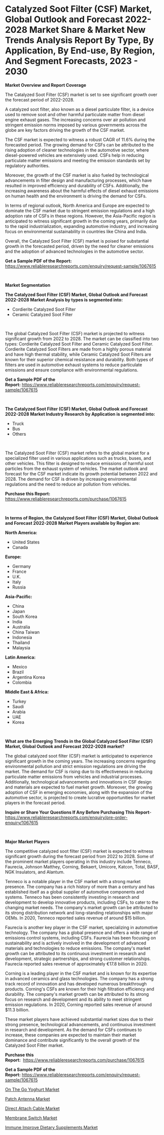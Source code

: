 <p><h1>Catalyzed Soot Filter (CSF) Market, Global Outlook and Forecast 2022-2028 Market Share & Market New Trends Analysis Report By Type, By Application, By End-use, By Region, And Segment Forecasts, 2023 - 2030</h1></p><p><strong>Market Overview and Report Coverage</strong></p>
<p><p>The Catalyzed Soot Filter (CSF) market is set to see significant growth over the forecast period of 2022-2028. </p><p>A catalyzed soot filter, also known as a diesel particulate filter, is a device used to remove soot and other harmful particulate matter from diesel engine exhaust gases. The increasing concerns over air pollution and stringent emission norms imposed by various governments across the globe are key factors driving the growth of the CSF market.</p><p>The CSF market is expected to witness a robust CAGR of 11.6% during the forecasted period. The growing demand for CSFs can be attributed to the rising adoption of cleaner technologies in the automotive sector, where diesel-powered vehicles are extensively used. CSFs help in reducing particulate matter emissions and meeting the emission standards set by regulatory authorities.</p><p>Moreover, the growth of the CSF market is also fueled by technological advancements in filter design and manufacturing processes, which have resulted in improved efficiency and durability of CSFs. Additionally, the increasing awareness about the harmful effects of diesel exhaust emissions on human health and the environment is driving the demand for CSFs.</p><p>In terms of regional outlook, North America and Europe are expected to dominate the CSF market due to stringent emission regulations and a high adoption rate of CSFs in these regions. However, the Asia-Pacific region is anticipated to witness significant growth in the coming years, primarily due to the rapid industrialization, expanding automotive industry, and increasing focus on environmental sustainability in countries like China and India.</p><p>Overall, the Catalyzed Soot Filter (CSF) market is poised for substantial growth in the forecasted period, driven by the need for cleaner emissions and the adoption of advanced technologies in the automotive sector.</p></p>
<p><strong>Get a Sample PDF of the Report:</strong> <a href="https://www.reliableresearchreports.com/enquiry/request-sample/1067615">https://www.reliableresearchreports.com/enquiry/request-sample/1067615</a></p>
<p>&nbsp;</p>
<p><strong>Market Segmentation</strong></p>
<p><strong>The Catalyzed Soot Filter (CSF) Market, Global Outlook and Forecast 2022-2028 Market Analysis by types is segmented into:</strong></p>
<p><ul><li>Cordierite Catalyzed Soot Filter</li><li>Ceramic Catalyzed Soot Filter</li></ul></p>
<p>&nbsp;</p>
<p><p>The global Catalyzed Soot Filter (CSF) market is projected to witness significant growth from 2022 to 2028. The market can be classified into two types: Cordierite Catalyzed Soot Filter and Ceramic Catalyzed Soot Filter. Cordierite Catalyzed Soot Filters are made from a highly porous material and have high thermal stability, while Ceramic Catalyzed Soot Filters are known for their superior chemical resistance and durability. Both types of filters are used in automotive exhaust systems to reduce particulate emissions and ensure compliance with environmental regulations.</p></p>
<p><strong>Get a Sample PDF of the Report:</strong>&nbsp;<a href="https://www.reliableresearchreports.com/enquiry/request-sample/1067615">https://www.reliableresearchreports.com/enquiry/request-sample/1067615</a></p>
<p>&nbsp;</p>
<p><strong>The Catalyzed Soot Filter (CSF) Market, Global Outlook and Forecast 2022-2028 Market Industry Research by Application is segmented into:</strong></p>
<p><ul><li>Truck</li><li>Bus</li><li>Others</li></ul></p>
<p>&nbsp;</p>
<p><p>The Catalyzed Soot Filter (CSF) market refers to the global market for a specialized filter used in various applications such as trucks, buses, and other vehicles. This filter is designed to reduce emissions of harmful soot particles from the exhaust system of vehicles. The market outlook and forecast for the CSF market indicate its growth potential between 2022 and 2028. The demand for CSF is driven by increasing environmental regulations and the need to reduce air pollution from vehicles.</p></p>
<p><strong>Purchase this Report:</strong>&nbsp; <a href="https://www.reliableresearchreports.com/purchase/1067615">https://www.reliableresearchreports.com/purchase/1067615</a></p>
<p>&nbsp;</p>
<p><strong>In terms of Region, the Catalyzed Soot Filter (CSF) Market, Global Outlook and Forecast 2022-2028 Market Players available by Region are:</strong></p>
<p>
    <p> <strong> North America: </strong>
        <ul>
            <li>United States</li>
            <li>Canada</li>
        </ul>
        </p> 
    <p> <strong> Europe: </strong>
        <ul>
            <li>Germany</li>
            <li>France</li>
            <li>U.K.</li>
            <li>Italy</li>
            <li>Russia</li>
        </ul>
        </p> 
    <p> <strong> Asia-Pacific: </strong>
        <ul>
            <li>China</li>
            <li>Japan</li>
            <li>South Korea</li>
            <li>India</li>
            <li>Australia</li>
            <li>China Taiwan</li>
            <li>Indonesia</li>
            <li>Thailand</li>
            <li>Malaysia</li>
        </ul>
        </p> 
    <p> <strong> Latin America: </strong>
        <ul>
            <li>Mexico</li>
            <li>Brazil</li>
            <li>Argentina Korea</li>
            <li>Colombia</li>
        </ul>
        </p> 
    <p> <strong> Middle East & Africa: </strong>
        <ul>
            <li>Turkey</li>
            <li>Saudi</li>
            <li>Arabia</li>
            <li>UAE</li>
            <li>Korea</li>
        </ul>
    </p>
    </p>
<p>&nbsp;</p>
<p><strong>What are the Emerging Trends in the Global Catalyzed Soot Filter (CSF) Market, Global Outlook and Forecast 2022-2028 market?</strong></p>
<p><p>The global catalyzed soot filter (CSF) market is anticipated to experience significant growth in the coming years. The increasing concerns regarding environmental pollution and strict emission regulations are driving the market. The demand for CSF is rising due to its effectiveness in reducing particulate matter emissions from vehicles and industrial processes. Additionally, technological advancements and innovations in CSF design and materials are expected to fuel market growth. Moreover, the growing adoption of CSF in emerging economies, along with the expansion of the automotive sector, is projected to create lucrative opportunities for market players in the forecast period.</p></p>
<p><strong>Inquire or Share Your Questions If Any Before Purchasing This Report</strong>- <a href="https://www.reliableresearchreports.com/enquiry/pre-order-enquiry/1067615">https://www.reliableresearchreports.com/enquiry/pre-order-enquiry/1067615</a></p>
<p>&nbsp;</p>
<p><strong>Major Market Players</strong></p>
<p><p>The competitive catalyzed soot filter (CSF) market is expected to witness significant growth during the forecast period from 2022 to 2028. Some of the prominent market players operating in this industry include Tenneco, Faurecia, Johnson Matthey, Corning, Bekaert, Umicore, Katcon, Total, BASF, NGK Insulators, and Alantum.</p><p>Tenneco is a notable player in the CSF market with a strong market presence. The company has a rich history of more than a century and has established itself as a global supplier of automotive components and systems. Tenneco has been consistently investing in research and development to develop innovative products, including CSFs, to cater to the changing market needs. The company's market growth can be attributed to its strong distribution network and long-standing relationships with major OEMs. In 2020, Tenneco reported sales revenue of around $15 billion.</p><p>Faurecia is another key player in the CSF market, specializing in automotive technology. The company has a global presence and offers a wide range of emissions control systems, including CSFs. Faurecia has been focusing on sustainability and is actively involved in the development of advanced materials and technologies to reduce emissions. The company's market growth can be attributed to its continuous investment in research and development, strategic partnerships, and strong customer relationships. Faurecia reported sales revenue of approximately €17.8 billion in 2020.</p><p>Corning is a leading player in the CSF market and is known for its expertise in advanced ceramics and glass technologies. The company has a strong track record of innovation and has developed numerous breakthrough products. Corning's CSFs are known for their high filtration efficiency and durability. The company's market growth can be attributed to its strong focus on research and development and its ability to meet stringent emission regulations. In 2020, Corning reported sales revenue of around $11.3 billion.</p><p>These market players have achieved substantial market sizes due to their strong presence, technological advancements, and continuous investment in research and development. As the demand for CSFs continues to increase, these companies are expected to maintain their market dominance and contribute significantly to the overall growth of the Catalyzed Soot Filter market.</p></p>
<p><strong>Purchase this Report:</strong>&nbsp;&nbsp;<a href="https://www.reliableresearchreports.com/purchase/1067615">https://www.reliableresearchreports.com/purchase/1067615</a></p>
<p></p>
<p><strong>Get a Sample PDF of the Report:</strong>&nbsp;<a href="https://www.reliableresearchreports.com/enquiry/request-sample/1067615">https://www.reliableresearchreports.com/enquiry/request-sample/1067615</a></p>
<p><p><a href="https://www.reportprime.com/on-the-go-yoghurt-r6676">On The Go Yoghurt Market</a></p><p><a href="https://www.linkedin.com/pulse/patch-antenna-market-insights-players-forecast-till-2030-creatorun-fegye/">Patch Antenna Market</a></p><p><a href="https://www.linkedin.com/pulse/direct-attach-cable-market-size-share-global-analysis-report-2023-vsooe/">Direct Attach Cable Market</a></p><p><a href="https://medium.com/@truly.fight.must/membrane-switch-market-size-growth-forecast-2023-2030-c4f52d1c198d">Membrane Switch Market</a></p><p><a href="https://www.reportprime.com/immune-improve-dietary-supplements-r6674">Immune Improve Dietary Supplements Market</a></p></p>